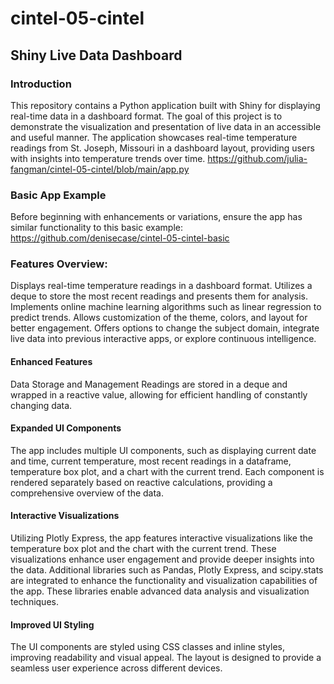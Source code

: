 # cintel-05-cintel


## Shiny Live Data Dashboard

### Introduction
This repository contains a Python application built with Shiny for displaying real-time data in a dashboard format. The goal of this project is to demonstrate the visualization and presentation of live data in an accessible and useful manner. The application showcases real-time temperature readings from St. Joseph, Missouri in a dashboard layout, providing users with insights into temperature trends over time. 
https://github.com/julia-fangman/cintel-05-cintel/blob/main/app.py 

### Basic App Example
Before beginning with enhancements or variations, ensure the app has similar functionality to this basic example:
https://github.com/denisecase/cintel-05-cintel-basic 

### Features Overview: 
Displays real-time temperature readings in a dashboard format.
Utilizes a deque to store the most recent readings and presents them for analysis.
Implements online machine learning algorithms such as linear regression to predict trends.
Allows customization of the theme, colors, and layout for better engagement.
Offers options to change the subject domain, integrate live data into previous interactive apps, or explore continuous intelligence.

#### Enhanced Features
Data Storage and Management
Readings are stored in a deque and wrapped in a reactive value, allowing for efficient handling of constantly changing data.

#### Expanded UI Components
The app includes multiple UI components, such as displaying current date and time, current temperature, most recent readings in a dataframe, temperature box plot, and a chart with the current trend. Each component is rendered separately based on reactive calculations, providing a comprehensive overview of the data.

#### Interactive Visualizations
Utilizing Plotly Express, the app features interactive visualizations like the temperature box plot and the chart with the current trend. These visualizations enhance user engagement and provide deeper insights into the data. Additional libraries such as Pandas, Plotly Express, and scipy.stats are integrated to enhance the functionality and visualization capabilities of the app. These libraries enable advanced data analysis and visualization techniques.

#### Improved UI Styling
The UI components are styled using CSS classes and inline styles, improving readability and visual appeal. The layout is designed to provide a seamless user experience across different devices.
